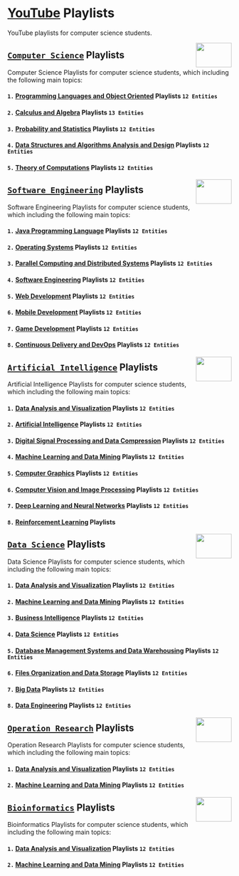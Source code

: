 # [YouTube](https://www.youtube.com/) Playlists
YouTube playlists for computer science students.

<img align="right" width="80" height="55" src="https://github.com/cs-MohamedAyman/YouTube-Playlists/blob/master/organizations-logos/youtube.jpg">

## [`Computer Science`](https://github.com/cs-MohamedAyman/YouTube-Playlists/tree/master/Computer-Science-Playlists/README.md) Playlists
Computer Science Playlists for computer science students, which including the following main topics:

#### `1.` [Programming Languages and Object Oriented](https://github.com/cs-MohamedAyman/YouTube-Playlists/tree/master/Computer-Science-Playlists/README.md) Playlists            `12 Entities`
#### `2.` [Calculus and Algebra](https://github.com/cs-MohamedAyman/YouTube-Playlists/tree/master/Computer-Science-Playlists/README.md) Playlists                                 `13 Entities`
#### `3.` [Probability and Statistics](https://github.com/cs-MohamedAyman/YouTube-Playlists/tree/master/Computer-Science-Playlists/README.md) Playlists                           `12 Entities`
#### `4.` [Data Structures and Algorithms Analysis and Design](https://github.com/cs-MohamedAyman/YouTube-Playlists/tree/master/Computer-Science-Playlists/README.md) Playlists   `12 Entities`
#### `5.` [Theory of Computations](https://github.com/cs-MohamedAyman/YouTube-Playlists/tree/master/Computer-Science-Playlists/README.md) Playlists                               `12 Entities`
  
<img align="right" width="80" height="55" src="https://github.com/cs-MohamedAyman/YouTube-Playlists/blob/master/organizations-logos/youtube.jpg">

## [`Software Engineering`](https://github.com/cs-MohamedAyman/YouTube-Playlists/tree/master/Software-Engineering-Playlists/README.md) Playlists
Software Engineering Playlists for computer science students, which including the following main topics:

#### `1.` [Java Programming Language](https://github.com/cs-MohamedAyman/YouTube-Playlists/tree/master/Software-Engineering-Playlists/README.md) Playlists                    `12 Entities`
#### `2.` [Operating Systems](https://github.com/cs-MohamedAyman/YouTube-Playlists/tree/master/Software-Engineering-Playlists/README.md) Playlists                            `12 Entities`
#### `3.` [Parallel Computing and Distributed Systems](https://github.com/cs-MohamedAyman/YouTube-Playlists/tree/master/Software-Engineering-Playlists/README.md) Playlists   `12 Entities`
#### `4.` [Software Engineering](https://github.com/cs-MohamedAyman/YouTube-Playlists/tree/master/Software-Engineering-Playlists/README.md) Playlists                         `12 Entities`
#### `5.` [Web Development](https://github.com/cs-MohamedAyman/YouTube-Playlists/tree/master/Software-Engineering-Playlists/README.md) Playlists                              `12 Entities`
#### `6.` [Mobile Development](https://github.com/cs-MohamedAyman/YouTube-Playlists/tree/master/Software-Engineering-Playlists/README.md) Playlists                           `12 Entities`
#### `7.` [Game Development](https://github.com/cs-MohamedAyman/YouTube-Playlists/tree/master/Software-Engineering-Playlists/README.md) Playlists                             `12 Entities`
#### `8.` [Continuous Delivery and DevOps](https://github.com/cs-MohamedAyman/YouTube-Playlists/tree/master/Software-Engineering-Playlists/README.md) Playlists               `12 Entities`

<img align="right" width="80" height="55" src="https://github.com/cs-MohamedAyman/YouTube-Playlists/blob/master/organizations-logos/youtube.jpg">

## [`Artificial Intelligence`](https://github.com/cs-MohamedAyman/YouTube-Playlists/tree/master/Artificial-Intelligence-Playlists/README.md) Playlists
Artificial Intelligence Playlists for computer science students, which including the following main topics:

#### `1.` [Data Analysis and Visualization](https://github.com/cs-MohamedAyman/YouTube-Playlists/tree/master/Artificial-Intelligence-Playlists/README.md) Playlists                   `12 Entities`
#### `2.` [Artificial Intelligence](https://github.com/cs-MohamedAyman/YouTube-Playlists/tree/master/Artificial-Intelligence-Playlists/README.md) Playlists                           `12 Entities`
#### `3.` [Digital Signal Processing and Data Compression](https://github.com/cs-MohamedAyman/YouTube-Playlists/tree/master/Artificial-Intelligence-Playlists/README.md) Playlists    `12 Entities`
#### `4.` [Machine Learning and Data Mining](https://github.com/cs-MohamedAyman/YouTube-Playlists/tree/master/Artificial-Intelligence-Playlists/README.md) Playlists                  `12 Entities`
#### `5.` [Computer Graphics](https://github.com/cs-MohamedAyman/YouTube-Playlists/tree/master/Artificial-Intelligence-Playlists/README.md) Playlists                                 `12 Entities`
#### `6.` [Computer Vision and Image Processing](https://github.com/cs-MohamedAyman/YouTube-Playlists/tree/master/Artificial-Intelligence-Playlists/README.md) Playlists              `12 Entities`
#### `7.` [Deep Learning and Neural Networks](https://github.com/cs-MohamedAyman/YouTube-Playlists/tree/master/Artificial-Intelligence-Playlists/README.md) Playlists                 `12 Entities`
#### `8.` [Reinforcement Learning](https://github.com/cs-MohamedAyman/YouTube-Playlists/tree/master/Artificial-Intelligence-Playlists/README.md) Playlists

<img align="right" width="80" height="55" src="https://github.com/cs-MohamedAyman/YouTube-Playlists/blob/master/organizations-logos/youtube.jpg">

## [`Data Science`](https://github.com/cs-MohamedAyman/YouTube-Playlists/tree/master/Data-Science-Playlists/README.md) Playlists
Data Science Playlists for computer science students, which including the following main topics:

#### `1.` [Data Analysis and Visualization](https://github.com/cs-MohamedAyman/YouTube-Playlists/tree/master/Data-Science-Playlists/README.md) Playlists                      `12 Entities`
#### `2.` [Machine Learning and Data Mining](https://github.com/cs-MohamedAyman/YouTube-Playlists/tree/master/Data-Science-Playlists/README.md) Playlists                     `12 Entities`
#### `3.` [Business Intelligence](https://github.com/cs-MohamedAyman/YouTube-Playlists/tree/master/Data-Science-Playlists/README.md) Playlists                                `12 Entities`
#### `4.` [Data Science](https://github.com/cs-MohamedAyman/YouTube-Playlists/tree/master/Data-Science-Playlists/README.md) Playlists                                         `12 Entities`
#### `5.` [Database Management Systems and Data Warehousing](https://github.com/cs-MohamedAyman/YouTube-Playlists/tree/master/Data-Science-Playlists/README.md) Playlists     `12 Entities`
#### `6.` [Files Organization and Data Storage](https://github.com/cs-MohamedAyman/YouTube-Playlists/tree/master/Data-Science-Playlists/README.md) Playlists                  `12 Entities`
#### `7.` [Big Data](https://github.com/cs-MohamedAyman/YouTube-Playlists/tree/master/Data-Science-Playlists/README.md) Playlists                                             `12 Entities`
#### `8.` [Data Engineering](https://github.com/cs-MohamedAyman/YouTube-Playlists/tree/master/Data-Science-Playlists/README.md) Playlists                                     `12 Entities`

<img align="right" width="80" height="55" src="https://github.com/cs-MohamedAyman/YouTube-Playlists/blob/master/organizations-logos/youtube.jpg">

## [`Operation Research`](https://github.com/cs-MohamedAyman/YouTube-Playlists/tree/master/Operation-Research-Playlists/README.md) Playlists
Operation Research Playlists for computer science students, which including the following main topics:

#### `1.` [Data Analysis and Visualization](https://github.com/cs-MohamedAyman/YouTube-Playlists/tree/master/Operation-Research-Playlists/README.md) Playlists        `12 Entities`
#### `2.` [Machine Learning and Data Mining](https://github.com/cs-MohamedAyman/YouTube-Playlists/tree/master/Operation-Research-Playlists/README.md) Playlists       `12 Entities`

<img align="right" width="80" height="55" src="https://github.com/cs-MohamedAyman/YouTube-Playlists/blob/master/organizations-logos/youtube.jpg">

## [`Bioinformatics`](https://github.com/cs-MohamedAyman/YouTube-Playlists/tree/master/Bioinformatics-Playlists/README.md) Playlists
Bioinformatics Playlists for computer science students, which including the following main topics:

#### `1.` [Data Analysis and Visualization](https://github.com/cs-MohamedAyman/YouTube-Playlists/tree/master/Bioinformatics-Playlists/README.md) Playlists    `12 Entities`
#### `2.` [Machine Learning and Data Mining](https://github.com/cs-MohamedAyman/YouTube-Playlists/tree/master/Bioinformatics-Playlists/README.md) Playlists   `12 Entities`
